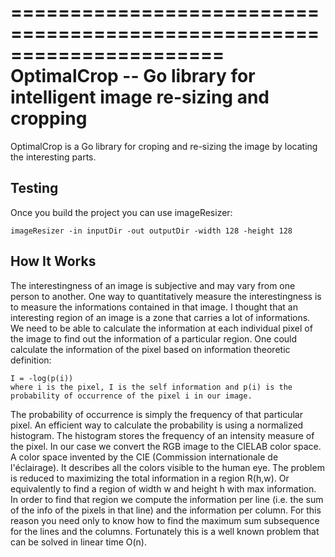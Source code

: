======================================================================
OptimalCrop -- Go library for intelligent image re-sizing and cropping
======================================================================

OptimalCrop is a Go library for croping and re-sizing the image by locating the interesting parts.

Testing
---------

Once you build the project you can use imageResizer:

    imageResizer -in inputDir -out outputDir -width 128 -height 128



How It Works
--------------	
 
The interestingness of an image is subjective and may vary from one person to another. One way to quantitatively measure the interestingness is to measure the informations contained in that image. I thought that an interesting region of an image is a zone that carries a lot of informations. We need to be able to calculate the information at each individual pixel of the image to find out the information of a particular region.
One could calculate the information of the pixel based on information theoretic definition:

	I = -log(p(i))
	where i is the pixel, I is the self information and p(i) is the probability of occurrence of the pixel i in our image.
	
The probability of occurrence is simply the frequency of that particular pixel. An efficient way to calculate the probability is using a normalized histogram. The histogram stores the frequency of an intensity measure of the pixel. In our case we convert the RGB image to the CIELAB color space. A color space invented by the CIE (Commission internationale de l'éclairage). It describes all the colors visible to the human eye.
The problem is reduced to maximizing the total information in a region R(h,w). Or equivalently to find a region of width w and height h with max information. In order to find that region we compute the information per line (i.e. the sum of the info of the pixels in that line) and the information per column.
For this reason you need only to know how to find the maximum sum subsequence for the lines and the columns. Fortunately this is a well known problem that can be solved in linear time O(n).
